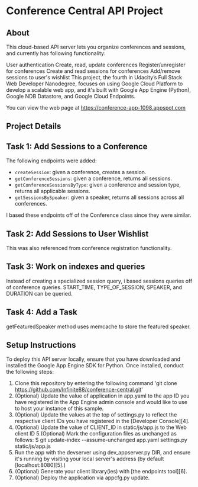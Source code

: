 # Conference Central API Project

## About
This cloud-based API server lets you organize conferences and sessions, and currently has following functionality:

User authentication
Create, read, update conferences
Register/unregister for conferences
Create and read sessions for conferences
Add/remove sessions to user's wishlist
This project, the fourth in Udacity’s Full Stack Web Developer Nanodegree, focuses on using Google Cloud Platform to develop a scalable web app, and it's built with Google App Engine (Python), Google NDB Datastore, and Google Cloud Endpoints. 

You can view the web page at https://conference-app-1098.appspot.com

## Project Details

## Task 1: Add Sessions to a Conference

The following endpoints were added:
- `createSession`: given a conference, creates a session.
- `getConferenceSessions`: given a conference, returns all sessions.
- `getConferenceSessionsByType`: given a conference and session type, returns all applicable sessions.
- `getSessionsBySpeaker`: given a speaker, returns all sessions across all conferences.

I based these endpoints off of the Conference class since they were similar.

## Task 2: Add Sessions to User Wishlist

This was also referenced from conference registration functionality.

## Task 3: Work on indexes and queries

Instead of creating a specialized session query, i based sessions queries off of conference queries. START_TIME, TYPE_OF_SESSION, SPEAKER, and DURATION can be queried.

## Task 4: Add a Task

getFeaturedSpeaker method uses memcache to store the featured speaker.

## Setup Instructions

To deploy this API server locally, ensure that you have downloaded and installed the Google App Engine SDK for Python. Once installed, conduct the following steps:

1. Clone this repository by entering the following command 'git clone https://github.com/Infinite88/conference-central.git'
2. (Optional) Update the value of application in app.yaml to the app ID you have registered in the App Engine admin console and would like to use to host your instance of this sample.
3. (Optional) Update the values at the top of settings.py to reflect the respective client IDs you have registered in the [Developer Console][4].
4. (Optional) Update the value of CLIENT_ID in static/js/app.js to the Web client ID
5.(Optional) Mark the configuration files as unchanged as follows: $ git update-index --assume-unchanged app.yaml settings.py static/js/app.js
6. Run the app with the devserver using dev_appserver.py DIR, and ensure it's running by visiting your local server's address (by default [localhost:8080][5].)
7. (Optional) Generate your client library(ies) with [the endpoints tool][6].
8. (Optional) Deploy the application via appcfg.py update.